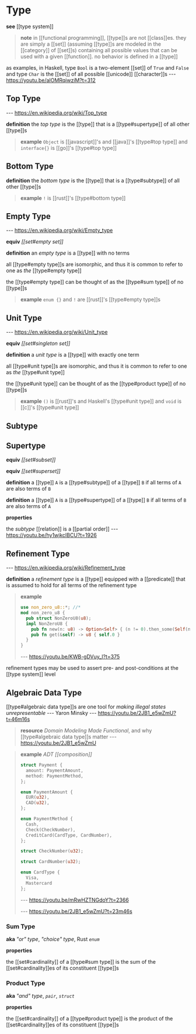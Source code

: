 # Type

**see** [[type system]]

> **note** in [[functional programming]], [[type]]s are not [[class]]es. they are simply a [[set]] (assuming [[type]]s are modeled in the [[category]] of [[set]]s) containing all possible values that can be used with a given [[function]]. no behavior is defined in a [[type]]

as examples, in Haskell, type `Bool` is a two-element [[set]] of `True` and `False` and type `Char` is the [[set]] of all possible [[unicode]] [[character]]s --- <https://youtu.be/aIOMRqiwziM?t=312>

## Top Type

--- <https://en.wikipedia.org/wiki/Top_type>

**definition** the _top type_ is the [[type]] that is a [[type#supertype]] of all other [[type]]s

> **example** `Object` is [[javascript]]'s and [[java]]'s [[type#top type]] and `interface{}` is [[go]]'s [[type#top type]]

## Bottom Type

**definition** the _bottom type_ is the [[type]] that is a [[type#subtype]] of all other [[type]]s

> **example** `!` is [[rust]]'s [[type#bottom type]]

## Empty Type

--- <https://en.wikipedia.org/wiki/Empty_type>

**equiv** _[[set#empty set]]_

**definition** an _empty type_ is a [[type]] with no terms

all [[type#empty type]]s are isomorphic, and thus it is common to refer to one as _the_ [[type#empty type]]

the [[type#empty type]] can be thought of as the [[type#sum type]] of no [[type]]s

> **example** `enum {}` and `!` are [[rust]]'s [[type#empty type]]s

## Unit Type

--- <https://en.wikipedia.org/wiki/Unit_type>

**equiv** _[[set#singleton set]]_

**definition** a _unit type_ is a [[type]] with exactly one term

all [[type#unit type]]s are isomorphic, and thus it is common to refer to one as _the_ [[type#unit type]]

the [[type#unit type]] can be thought of as the [[type#product type]] of no [[type]]s

> **example** `()` is [[rust]]'s and Haskell's [[type#unit type]] and `void` is [[c]]'s [[type#unit type]]

## Subtype

## Supertype

**equiv** _[[set#subset]]_

**equiv** _[[set#superset]]_

**definition** a [[type]] `A` is a [[type#subtype]] of a [[type]] `B` if all terms of `A` are also terms of `B`

**definition** a [[type]] `A` is a [[type#supertype]] of a [[type]] `B` if all terms of `B` are also terms of `A`

**properties**

the _subtype_ [[relation]] is a [[partial order]] --- <https://youtu.be/hy1wjkcIBCU?t=1926>

## Refinement Type

--- <https://en.wikipedia.org/wiki/Refinement_type>

**definition** a _refinement type_ is a [[type]] equipped with a [[predicate]] that is assumed to hold for all terms of the refinement type

> **example**
>
> ```rust
> use non_zero_u8::*; //*
> mod non_zero_u8 {
>   pub struct NonZeroU8(u8);
>   impl NonZeroU8 {
>     pub fn new(n: u8) -> Option<Self> { (n != 0).then_some(Self(n)) }
>     pub fn get(&self) -> u8 { self.0 }
>   }
> }
> ```
>
> --- <https://youtu.be/KWB-gDVuy_I?t=375>

refinement types may be used to assert pre- and post-conditions at the [[type system]] level

## Algebraic Data Type

[[type#algebraic data type]]s are one tool for _making illegal states unrepresentable_ --- Yaron Minsky --- <https://youtu.be/2JB1_e5wZmU?t=46m16s>

> **resource** _Domain Modeling Made Functional_, and why [[type#algebraic data type]]s matter --- <https://youtu.be/2JB1_e5wZmU>

> **example** _ADT [[composition]]_
>
> ```rust
> struct Payment {
>   amount: PaymentAmount,
>   method: PaymentMethod,
> };
>
> enum PaymentAmount {
>   EUR(u32),
>   CAD(u32),
> };
>
> enum PaymentMethod {
>   Cash,
>   Check(CheckNumber),
>   CreditCard(CardType, CardNumber),
> };
>
> struct CheckNumber(u32);
>
> struct CardNumber(u32);
>
> enum CardType {
>   Visa,
>   Mastercard
> };
> ```
>
> --- <https://youtu.be/mRwHZTNGdoY?t=2366>
>
> --- <https://youtu.be/2JB1_e5wZmU?t=23m46s>

### Sum Type

**aka** _"or" type_, _"choice" type_, Rust _`enum`_

**properties**

the [[set#cardinality]] of a [[type#sum type]] is the sum of the [[set#cardinality]]es of its constituent [[type]]s

### Product Type

**aka** _"and" type_, _`pair`_, _`struct`_

**properties**

the [[set#cardinality]] of a [[type#product type]] is the product of the [[set#cardinality]]es of its constituent [[type]]s
